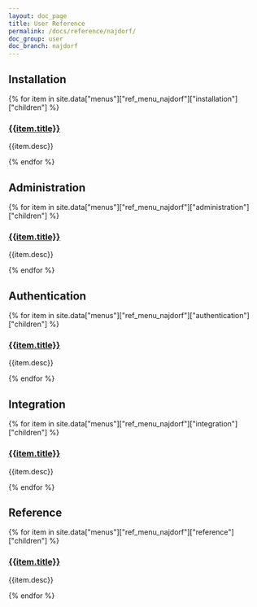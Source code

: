 ```yaml
---
layout: doc_page
title: User Reference
permalink: /docs/reference/najdorf/
doc_group: user
doc_branch: najdorf
---
```


## Installation

{% for item in site.data["menus"]["ref_menu_najdorf"]["installation"]["children"] %}
### [{{item.title}}]({{item.path}})
{{item.desc}}

{% endfor %}

## Administration

{% for item in site.data["menus"]["ref_menu_najdorf"]["administration"]["children"] %}
### [{{item.title}}]({{item.path}})
{{item.desc}}

{% endfor %}

## Authentication

{% for item in site.data["menus"]["ref_menu_najdorf"]["authentication"]["children"] %}
### [{{item.title}}]({{item.path}})
{{item.desc}}

{% endfor %}

## Integration

{% for item in site.data["menus"]["ref_menu_najdorf"]["integration"]["children"] %}
### [{{item.title}}]({{item.path}})
{{item.desc}}

{% endfor %}


## Reference

{% for item in site.data["menus"]["ref_menu_najdorf"]["reference"]["children"] %}
### [{{item.title}}]({{item.path}})
{{item.desc}}

{% endfor %}
